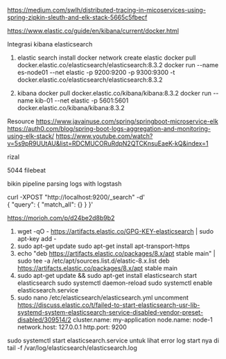 
https://medium.com/swlh/distributed-tracing-in-micoservices-using-spring-zipkin-sleuth-and-elk-stack-5665c5fbecf


https://www.elastic.co/guide/en/kibana/current/docker.html

Integrasi kibana elasticsearch

1. elastic search
install
docker network create elastic
docker pull docker.elastic.co/elasticsearch/elasticsearch:8.3.2
docker run --name es-node01 --net elastic -p 9200:9200 -p 9300:9300 -t docker.elastic.co/elasticsearch/elasticsearch:8.3.2

2. kibana
docker pull docker.elastic.co/kibana/kibana:8.3.2
docker run --name kib-01 --net elastic -p 5601:5601 docker.elastic.co/kibana/kibana:8.3.2

Resource
https://www.javainuse.com/spring/springboot-microservice-elk
https://auth0.com/blog/spring-boot-logs-aggregation-and-monitoring-using-elk-stack/
https://www.youtube.com/watch?v=5s9pR9UUtAU&list=RDCMUCORuRdpN2QTCKnsuEaeK-kQ&index=1

rizal

5044 filebeat

bikin pipeline
parsing logs with logstash


curl -XPOST "http://localhost:9200/_search" -d'   
  {
     "query": {
       "match_all": {}
     }
  }'



https://morioh.com/p/d24be2d8b9b2
1. wget -qO - https://artifacts.elastic.co/GPG-KEY-elasticsearch | sudo apt-key add -
2. sudo apt-get update
sudo apt-get install apt-transport-https
3. echo "deb https://artifacts.elastic.co/packages/8.x/apt stable main" | sudo tee -a /etc/apt/sources.list.d/elastic-8.x.list
deb https://artifacts.elastic.co/packages/8.x/apt stable main
4. sudo apt-get update && sudo apt-get install elasticsearch
start elasticsearch
sudo systemctl daemon-reload
sudo systemctl enable elasticsearch.service
5. sudo nano /etc/elasticsearch/elasticsearch.yml
uncomment
https://discuss.elastic.co/t/failed-to-start-elasticsearch-usr-lib-systemd-system-elasticsearch-service-disabled-vendor-preset-disabled/309514/2
cluster.name: my-application
node.name: node-1
network.host: 127.0.0.1
http.port: 9200

sudo systemctl start elasticsearch.service
untuk lihat error log start nya di 
tail -f /var/log/elasticsearch/elasticsearch.log